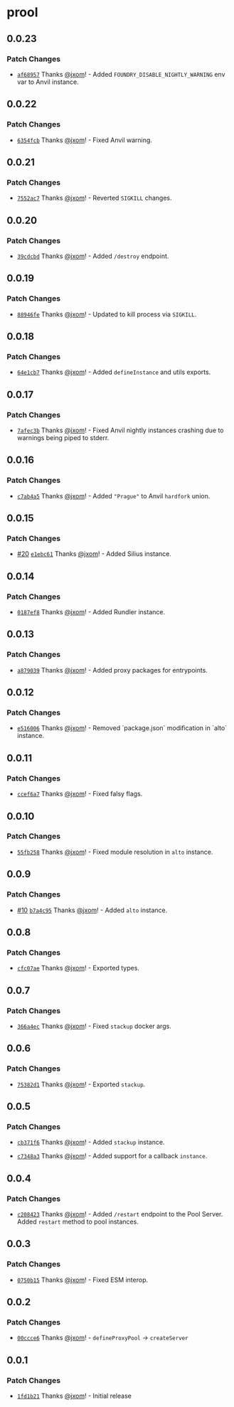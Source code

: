 # prool

## 0.0.23

### Patch Changes

- [`af68957`](https://github.com/wevm/prool/commit/af68957fdae33421a55757aafbc7a29accea2479) Thanks [@jxom](https://github.com/jxom)! - Added `FOUNDRY_DISABLE_NIGHTLY_WARNING` env var to Anvil instance.

## 0.0.22

### Patch Changes

- [`6354fcb`](https://github.com/wevm/prool/commit/6354fcbefddada249fb9a3abaaa7fe69bd04f1b2) Thanks [@jxom](https://github.com/jxom)! - Fixed Anvil warning.

## 0.0.21

### Patch Changes

- [`7552ac7`](https://github.com/wevm/prool/commit/7552ac70a0182039b6f8dac3a704f2939ead5185) Thanks [@jxom](https://github.com/jxom)! - Reverted `SIGKILL` changes.

## 0.0.20

### Patch Changes

- [`39cdcbd`](https://github.com/wevm/prool/commit/39cdcbd4286fa1bb3728a0c7679d12931d4d44bb) Thanks [@jxom](https://github.com/jxom)! - Added `/destroy` endpoint.

## 0.0.19

### Patch Changes

- [`88946fe`](https://github.com/wevm/prool/commit/88946fe5cc611d2847ccb912a0ee41675d335e7b) Thanks [@jxom](https://github.com/jxom)! - Updated to kill process via `SIGKILL`.

## 0.0.18

### Patch Changes

- [`64e1cb7`](https://github.com/wevm/prool/commit/64e1cb75f69f50ed50da9f9ec50c4a2e59e9450f) Thanks [@jxom](https://github.com/jxom)! - Added `defineInstance` and utils exports.

## 0.0.17

### Patch Changes

- [`7afec3b`](https://github.com/wevm/prool/commit/7afec3ba7cf0c8aa9ede914dce9043e89664f889) Thanks [@jxom](https://github.com/jxom)! - Fixed Anvil nightly instances crashing due to warnings being piped to stderr.

## 0.0.16

### Patch Changes

- [`c7ab4a5`](https://github.com/wevm/prool/commit/c7ab4a524c8f3761b3fca6ea35cfa18ee39fb442) Thanks [@jxom](https://github.com/jxom)! - Added `"Prague"` to Anvil `hardfork` union.

## 0.0.15

### Patch Changes

- [#20](https://github.com/wevm/prool/pull/20) [`e1ebc61`](https://github.com/wevm/prool/commit/e1ebc61a888751298526f7126fe69d042551da7b) Thanks [@jxom](https://github.com/jxom)! - Added Silius instance.

## 0.0.14

### Patch Changes

- [`0187ef8`](https://github.com/wevm/prool/commit/0187ef8a00ea4b25367b8427ed00d217388f3d65) Thanks [@jxom](https://github.com/jxom)! - Added Rundler instance.

## 0.0.13

### Patch Changes

- [`a879039`](https://github.com/wevm/prool/commit/a879039aeec7e0018f51b8b7fcc11c314eba94db) Thanks [@jxom](https://github.com/jxom)! - Added proxy packages for entrypoints.

## 0.0.12

### Patch Changes

- [`e516006`](https://github.com/wevm/prool/commit/e516006a6c858108bcec40c1006725c586e7a569) Thanks [@jxom](https://github.com/jxom)! - Removed \`package.json\` modification in \`alto\` instance.

## 0.0.11

### Patch Changes

- [`ccef6a7`](https://github.com/wevm/prool/commit/ccef6a797a65e948e7d98b7df5064bd33d6a62e7) Thanks [@jxom](https://github.com/jxom)! - Fixed falsy flags.

## 0.0.10

### Patch Changes

- [`55fb258`](https://github.com/wevm/prool/commit/55fb25899f2e7ace291bf897c92b688740b27206) Thanks [@jxom](https://github.com/jxom)! - Fixed module resolution in `alto` instance.

## 0.0.9

### Patch Changes

- [#10](https://github.com/wevm/prool/pull/10) [`b7a4c95`](https://github.com/wevm/prool/commit/b7a4c9595bde2e4568e41d204f310540d0a16e3d) Thanks [@jxom](https://github.com/jxom)! - Added `alto` instance.

## 0.0.8

### Patch Changes

- [`cfc07ae`](https://github.com/wevm/prool/commit/cfc07ae5f8aa975155b1c9746d04eacbcd349366) Thanks [@jxom](https://github.com/jxom)! - Exported types.

## 0.0.7

### Patch Changes

- [`366a4ec`](https://github.com/wevm/prool/commit/366a4ecf23535c50b79fc15304a945af6e400d1f) Thanks [@jxom](https://github.com/jxom)! - Fixed `stackup` docker args.

## 0.0.6

### Patch Changes

- [`75382d1`](https://github.com/wevm/prool/commit/75382d155ab18d231d58d74510c3ce4a4da56aea) Thanks [@jxom](https://github.com/jxom)! - Exported `stackup`.

## 0.0.5

### Patch Changes

- [`cb371f6`](https://github.com/wevm/prool/commit/cb371f64ddd50d3611aa959f618506f18688f46d) Thanks [@jxom](https://github.com/jxom)! - Added `stackup` instance.

- [`c7348a3`](https://github.com/wevm/prool/commit/c7348a3e6b54881b45e5ce0caf25198dacfb2a7c) Thanks [@jxom](https://github.com/jxom)! - Added support for a callback `instance`.

## 0.0.4

### Patch Changes

- [`c208423`](https://github.com/wevm/prool/commit/c2084231b277cecb840e4f9957cc4fc2e5b0b7a2) Thanks [@jxom](https://github.com/jxom)! - Added `/restart` endpoint to the Pool Server.
  Added `restart` method to pool instances.

## 0.0.3

### Patch Changes

- [`0750b15`](https://github.com/wevm/prool/commit/0750b15aa06565002a75ea3333286a0d6c6d86bb) Thanks [@jxom](https://github.com/jxom)! - Fixed ESM interop.

## 0.0.2

### Patch Changes

- [`00ccce6`](https://github.com/wevm/prool/commit/00ccce6c93ad34e940c1bd8366cfad27a65a2e78) Thanks [@jxom](https://github.com/jxom)! - `defineProxyPool` -> `createServer`

## 0.0.1

### Patch Changes

- [`1fd1b21`](https://github.com/wevm/prool/commit/1fd1b21096f463e4458c2df7f1cd9f855dc1d7ca) Thanks [@jxom](https://github.com/jxom)! - Initial release
